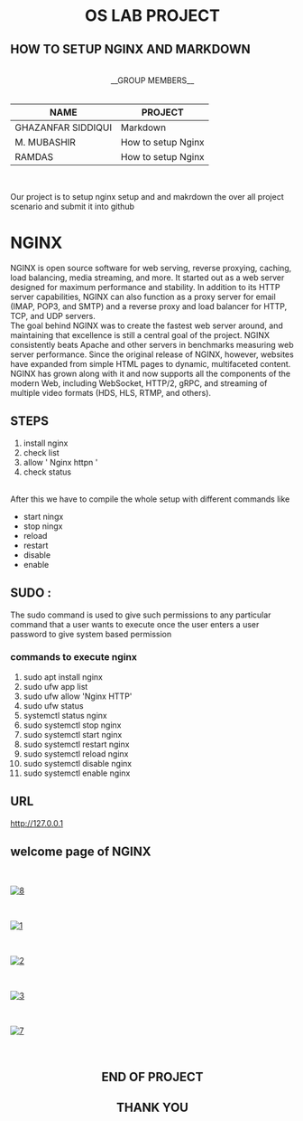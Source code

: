 <center>

# OS LAB PROJECT

</center> 

## HOW TO SETUP NGINX AND MARKDOWN 
<br>
<center>
__GROUP MEMBERS__

</center>
<br>

| NAME    | PROJECT  |
| ----------- | ----------- |
| GHAZANFAR SIDDIQUI     | Markdown       |
| M. MUBASHIR  | How to setup Nginx   |
| RAMDAS       | How to setup Nginx    |
<br>


Our project is to setup nginx setup and and makrdown the over all project scenario and submit it into github

# NGINX

NGINX is open source software for web serving, reverse proxying, caching, load balancing, media streaming, and more. It started out as a web server designed for maximum performance and stability. In addition to its HTTP server capabilities, NGINX can also function as a proxy server for email (IMAP, POP3, and SMTP) and a reverse proxy and load balancer for HTTP, TCP, and UDP servers.
<br>
The goal behind NGINX was to create the fastest web server around, and maintaining that excellence is still a central goal of the project. NGINX consistently beats Apache and other servers in benchmarks measuring web server performance. Since the original release of NGINX, however, websites have expanded from simple HTML pages to dynamic, multifaceted content. NGINX has grown along with it and now supports all the components of the modern Web, including WebSocket, HTTP/2, gRPC, and streaming of multiple video formats (HDS, HLS, RTMP, and others).

## STEPS

1. install nginx
2. check list
3. allow ' Nginx httpn '
4. check status 

<br>
After this we have to compile the whole setup with different commands like 

* start ningx 
* stop ningx
* reload 
* restart
* disable 
* enable 

## SUDO :

The sudo command is used to give such permissions to any particular command that a user wants to execute once the user enters a user password to give system based permission

### commands to execute nginx 

1. sudo apt install nginx
2. sudo ufw app list 
3. sudo ufw allow 'Nginx HTTP'
4. sudo ufw status
5. systemctl status nginx
7. sudo systemctl stop nginx
8. sudo systemctl start nginx
9. sudo systemctl restart nginx
10. sudo systemctl reload nginx
11. sudo systemctl disable nginx
12. sudo systemctl enable nginx

## URL 

http://127.0.0.1

## welcome page of NGINX
<br>

[![8](https://i.ibb.co/PjQvHgM/8.png)](https://ibb.co/XL8rRtD)  

<br>

[![1](https://i.ibb.co/8bF3tQ6/1.png)](https://ibb.co/FXGvCdg)

<br>

<a href="https://ibb.co/dcC2mtK"><img src="https://i.ibb.co/RSr0jNH/2.png" alt="2" border="0"></a>

<br>

[![3](https://i.ibb.co/2SSV5TF/3.png)](https://ibb.co/3vv6knT)

<br>


[![7](https://i.ibb.co/2WbdhTx/7.png)](https://ibb.co/gmnJ9xN)

<br>

<center>

## END OF PROJECT 

## THANK YOU 

</center>


